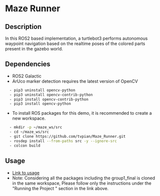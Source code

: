 # Maze Runner
## Description
In this ROS2 based implementation, a turtlebot3 performs autonomous waypoint navigation based on the realtime poses of the colored parts present in the gazebo world.

## Dependencies
- ROS2 Galactic
- ArUco marker detection requires the latest version of OpenCV
```bash
  - pip3 uninstall opencv-python
  - pip3 uninstall opencv-contrib-python
  - pip3 install opencv-contrib-python
  - pip3 install opencv-python
```
- To install ROS packages for this demo, it is recommended to create a new
workspace.
```bash
  - mkdir -p ~/maze_ws/src
  - cd ~/maze_ws/src
  - git clone https://github.com/tvpian/Maze_Runner.git
  - rosdep install --from-paths src -y --ignore-src
  - colcon build
```

## Usage
- [Link to usage](./group1_final/readme.md)
- Note: Considering all the packages including the group1_final is cloned in the same workspace, Please follow only the instructions under the "Running the Project
" section in the link above.